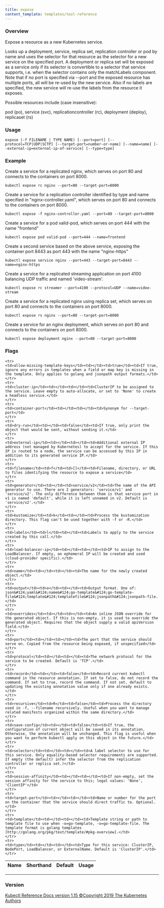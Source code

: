 ```yaml
---
title: expose
content_template: templates/tool-reference
---
```


### Overview
Expose a resource as a new Kubernetes service.

 Looks up a deployment, service, replica set, replication controller or pod by name and uses the selector for that resource as the selector for a new service on the specified port. A deployment or replica set will be exposed as a service only if its selector is convertible to a selector that service supports, i.e. when the selector contains only the matchLabels component. Note that if no port is specified via --port and the exposed resource has multiple ports, all will be re-used by the new service. Also if no labels are specified, the new service will re-use the labels from the resource it exposes.

 Possible resources include (case insensitive):

 pod (po), service (svc), replicationcontroller (rc), deployment (deploy), replicaset (rs)

### Usage

`expose (-f FILENAME | TYPE NAME) [--port=port] [--protocol=TCP|UDP|SCTP] [--target-port=number-or-name] [--name=name] [--external-ip=external-ip-of-service] [--type=type]`


### Example

 Create a service for a replicated nginx, which serves on port 80 and connects to the containers on port 8000.

```shell
kubectl expose rc nginx --port=80 --target-port=8000
```

 Create a service for a replication controller identified by type and name specified in "nginx-controller.yaml", which serves on port 80 and connects to the containers on port 8000.

```shell
kubectl expose -f nginx-controller.yaml --port=80 --target-port=8000
```

 Create a service for a pod valid-pod, which serves on port 444 with the name "frontend"

```shell
kubectl expose pod valid-pod --port=444 --name=frontend
```

 Create a second service based on the above service, exposing the container port 8443 as port 443 with the name "nginx-https"

```shell
kubectl expose service nginx --port=443 --target-port=8443 --name=nginx-https
```

 Create a service for a replicated streaming application on port 4100 balancing UDP traffic and named 'video-stream'.

```shell
kubectl expose rc streamer --port=4100 --protocol=UDP --name=video-stream
```

 Create a service for a replicated nginx using replica set, which serves on port 80 and connects to the containers on port 8000.

```shell
kubectl expose rs nginx --port=80 --target-port=8000
```

 Create a service for an nginx deployment, which serves on port 80 and connects to the containers on port 8000.

```shell
kubectl expose deployment nginx --port=80 --target-port=8000
```




### Flags

<div class="table-responsive"><table class="table table-bordered">
<thead class="thead-light">
<tr>
            <th>Name</th>
            <th>Shorthand</th>
            <th>Default</th>
            <th>Usage</th>
        </tr>
    </thead>
    <tbody>
    
    <tr>
    <td>allow-missing-template-keys</td><td></td><td>true</td><td>If true, ignore any errors in templates when a field or map key is missing in the template. Only applies to golang and jsonpath output formats.</td>
    </tr>
    <tr>
    <td>cluster-ip</td><td></td><td></td><td>ClusterIP to be assigned to the service. Leave empty to auto-allocate, or set to 'None' to create a headless service.</td>
    </tr>
    <tr>
    <td>container-port</td><td></td><td></td><td>Synonym for --target-port</td>
    </tr>
    <tr>
    <td>dry-run</td><td></td><td>false</td><td>If true, only print the object that would be sent, without sending it.</td>
    </tr>
    <tr>
    <td>external-ip</td><td></td><td></td><td>Additional external IP address (not managed by Kubernetes) to accept for the service. If this IP is routed to a node, the service can be accessed by this IP in addition to its generated service IP.</td>
    </tr>
    <tr>
    <td>filename</td><td>f</td><td>[]</td><td>Filename, directory, or URL to files identifying the resource to expose a service</td>
    </tr>
    <tr>
    <td>generator</td><td></td><td>service/v2</td><td>The name of the API generator to use. There are 2 generators: 'service/v1' and 'service/v2'. The only difference between them is that service port in v1 is named 'default', while it is left unnamed in v2. Default is 'service/v2'.</td>
    </tr>
    <tr>
    <td>kustomize</td><td>k</td><td></td><td>Process the kustomization directory. This flag can't be used together with -f or -R.</td>
    </tr>
    <tr>
    <td>labels</td><td>l</td><td></td><td>Labels to apply to the service created by this call.</td>
    </tr>
    <tr>
    <td>load-balancer-ip</td><td></td><td></td><td>IP to assign to the LoadBalancer. If empty, an ephemeral IP will be created and used (cloud-provider specific).</td>
    </tr>
    <tr>
    <td>name</td><td></td><td></td><td>The name for the newly created object.</td>
    </tr>
    <tr>
    <td>output</td><td>o</td><td></td><td>Output format. One of: json&#124;yaml&#124;name&#124;go-template&#124;go-template-file&#124;template&#124;templatefile&#124;jsonpath&#124;jsonpath-file.</td>
    </tr>
    <tr>
    <td>overrides</td><td></td><td></td><td>An inline JSON override for the generated object. If this is non-empty, it is used to override the generated object. Requires that the object supply a valid apiVersion field.</td>
    </tr>
    <tr>
    <td>port</td><td></td><td></td><td>The port that the service should serve on. Copied from the resource being exposed, if unspecified</td>
    </tr>
    <tr>
    <td>protocol</td><td></td><td></td><td>The network protocol for the service to be created. Default is 'TCP'.</td>
    </tr>
    <tr>
    <td>record</td><td></td><td>false</td><td>Record current kubectl command in the resource annotation. If set to false, do not record the command. If set to true, record the command. If not set, default to updating the existing annotation value only if one already exists.</td>
    </tr>
    <tr>
    <td>recursive</td><td>R</td><td>false</td><td>Process the directory used in -f, --filename recursively. Useful when you want to manage related manifests organized within the same directory.</td>
    </tr>
    <tr>
    <td>save-config</td><td></td><td>false</td><td>If true, the configuration of current object will be saved in its annotation. Otherwise, the annotation will be unchanged. This flag is useful when you want to perform kubectl apply on this object in the future.</td>
    </tr>
    <tr>
    <td>selector</td><td></td><td></td><td>A label selector to use for this service. Only equality-based selector requirements are supported. If empty (the default) infer the selector from the replication controller or replica set.)</td>
    </tr>
    <tr>
    <td>session-affinity</td><td></td><td></td><td>If non-empty, set the session affinity for the service to this; legal values: 'None', 'ClientIP'</td>
    </tr>
    <tr>
    <td>target-port</td><td></td><td></td><td>Name or number for the port on the container that the service should direct traffic to. Optional.</td>
    </tr>
    <tr>
    <td>template</td><td></td><td></td><td>Template string or path to template file to use when -o=go-template, -o=go-template-file. The template format is golang templates [http://golang.org/pkg/text/template/#pkg-overview].</td>
    </tr>
    <tr>
    <td>type</td><td></td><td></td><td>Type for this service: ClusterIP, NodePort, LoadBalancer, or ExternalName. Default is 'ClusterIP'.</td>
    </tr>
</tbody>
</table></div>




<hr>


### Version
<div class="kubectl-reference-copyright">

<a href="https://github.com/kubernetes/kubernetes">Kubectl Reference Docs version 1.15 &#xa9;Copyright 2019 The Kubernetes Authors</a>
</div>

